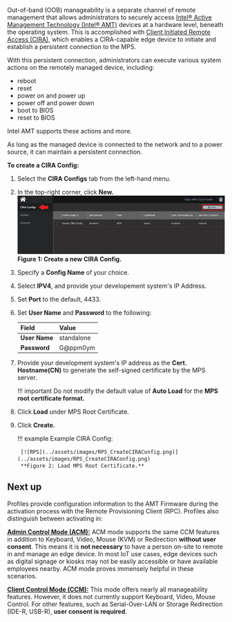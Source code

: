 Out-of-band (OOB) manageability is a separate channel of remote management that allows administrators to securely access [Intel® Active Management Technology (Intel® AMT)](../Glossary.md#i) devices at a hardware level, beneath the operating system. This is accomplished with [Client Initiated Remote Access (CIRA)](../Glossary.md#c), which enables a CIRA-capable edge device to initiate and establish a persistent connection to the MPS.

With this persistent connection, administrators can execute various system actions on the remotely managed device, including:

* reboot
* reset
* power on and power up
* power off and power down
* boot to BIOS 
* reset to BIOS

Intel AMT supports these actions and more.

As long as the managed device is connected to the network and to a power source, it can maintain a persistent connection. 

**To create a CIRA Config:**

1. Select the **CIRA Configs** tab from the left-hand menu.

2. In the top-right corner, click **New.**
    [![RPS](../assets/images/RPS_NewCIRAConfig.png)](../assets/images/RPS_NewCIRAConfig.png)
    **Figure 1: Create a new CIRA Config.**

3. Specify a **Config Name** of your choice.

4. Select **IPV4**, and provide your developement system's IP Address.

5. Set **Port** to the default, 4433.

6. Set **User Name** and **Password** to the following:

    | Field         | Value      |
    | :------------ | :--------- |
    | **User Name** | standalone |
    | **Password**  | G@ppm0ym   |


7. Provide your development system's IP address as the **Cert. Hostname(CN)** to generate the self-signed certificate by the MPS server.

    !!! important
        Do not modify the default value of **Auto Load** for the **MPS root certificate format.**

8. Click **Load** under MPS Root Certificate.

9. Click **Create.**
    
    !!! example
        Example CIRA Config:
            
        [![RPS](../assets/images/RPS_CreateCIRAConfig.png)](../assets/images/RPS_CreateCIRAConfig.png)
        **Figure 2: Load MPS Root Certificate.** 

## Next up

Profiles provide configuration information to the AMT Firmware during the activation process with the Remote Provisioning Client (RPC). Profiles also distinguish between activating in: 

**[Admin Control Mode (ACM):](createProfileACM.md)** ACM mode supports the same CCM features in addition to Keyboard, Video, Mouse (KVM) or Redirection **without user consent**. This means it is **not necessary** to have a person on-site to remote in and manage an edge device. In most IoT use cases, edge devices such as digital signage or kiosks may not be easily accessible or have available employees nearby. ACM mode proves immensely helpful in these scenarios.

**[Client Control Mode (CCM):](createProfileCCM.md)** This mode offers nearly all manageability features. However, it does not currently support Keyboard, Video, Mouse Control. For other features, such as Serial-Over-LAN or Storage Redirection (IDE-R, USB-R), **user consent is required**.


